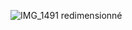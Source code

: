 ![IMG_1491 redimensionné](https://user-images.githubusercontent.com/112189528/225628390-a7f87d51-a1ec-4917-b745-e25bcb61f210.png)

